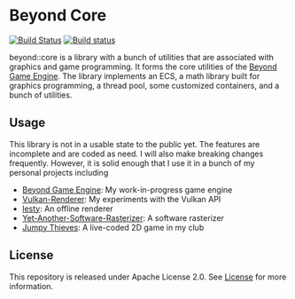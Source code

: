 # Beyond Core
[![Build Status](https://travis-ci.org/Beyond-Engine/Core.svg?branch=master)](https://travis-ci.org/Beyond-Engine/Core)
[![Build status](https://ci.appveyor.com/api/projects/status/4fd4193gbuj65w0e?svg=true)](https://ci.appveyor.com/project/LesleyLai/core)

beyond::core is a library with a bunch of utilities that are associated with graphics and game programming.
It forms the core utilities of the [Beyond Game Engine](https://github.com/Beyond-Engine/Beyond-Game-Engine).
The library implements an ECS, a math library built for graphics programming, a thread pool, some customized containers,
and a bunch of utilities.

## Usage
This library is not in a usable state to the public yet.
The features are incomplete and are coded as need. I will also make breaking changes frequently.
However, it is solid enough that I use it in a bunch of my personal projects including
- [Beyond Game Engine](https://github.com/Beyond-Engine/Beyond-Game-Engine): My work-in-progress game engine
- [Vulkan-Renderer](https://github.com/LesleyLai/Vulkan-Renderer): My experiments with the Vulkan API
- [lesty](https://github.com/LesleyLai/lesty): An offline renderer
- [Yet-Another-Software-Rasterizer](https://github.com/LesleyLai/Yet-Another-Software-Rasterizer): A software rasterizer
- [Jumpy Thieves](https://github.com/cugdc/Jumpy-Thieves): A live-coded 2D game in my club

## License
This repository is released under Apache License 2.0. See [License](file:License) for more information.
